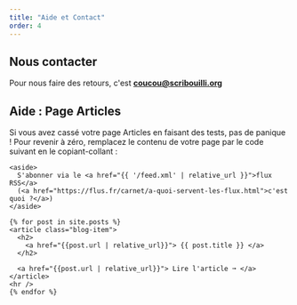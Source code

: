 ```yaml
---
title: "Aide et Contact"
order: 4
---
```


## Nous contacter

Pour nous faire des retours, c'est **coucou@scribouilli.org**

## Aide : Page Articles

Si vous avez cassé votre page Articles en faisant des tests, pas de panique !
Pour revenir à zéro, remplacez le contenu de votre page par le code suivant en le copiant-collant :
```
<aside>
  S'abonner via le <a href="{{ '/feed.xml' | relative_url }}">flux RSS</a>
  (<a href="https://flus.fr/carnet/a-quoi-servent-les-flux.html">c'est quoi ?</a>)
</aside>

{% for post in site.posts %}
<article class="blog-item">
  <h2>
    <a href="{{post.url | relative_url}}"> {{ post.title }} </a>
  </h2>

  <a href="{{post.url | relative_url}}"> Lire l'article ➞ </a>
</article>
<hr />
{% endfor %}
```
